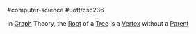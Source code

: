 #computer-science 
#uoft/csc236 

In [Graph](Graph.md) Theory, the [Root](.md) of a [Tree](Tree.md) is a [Vertex](Vertex.md) without a [Parent](Parent.md)